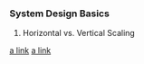 ### System Design Basics

1. Horizontal vs. Vertical Scaling

[a link](https://www.mongodb.com/basics/horizontal-vs-vertical-scaling)
[a link](https://www.freecodecamp.org/news/horizontal-vs-vertical-scaling-in-database/)
